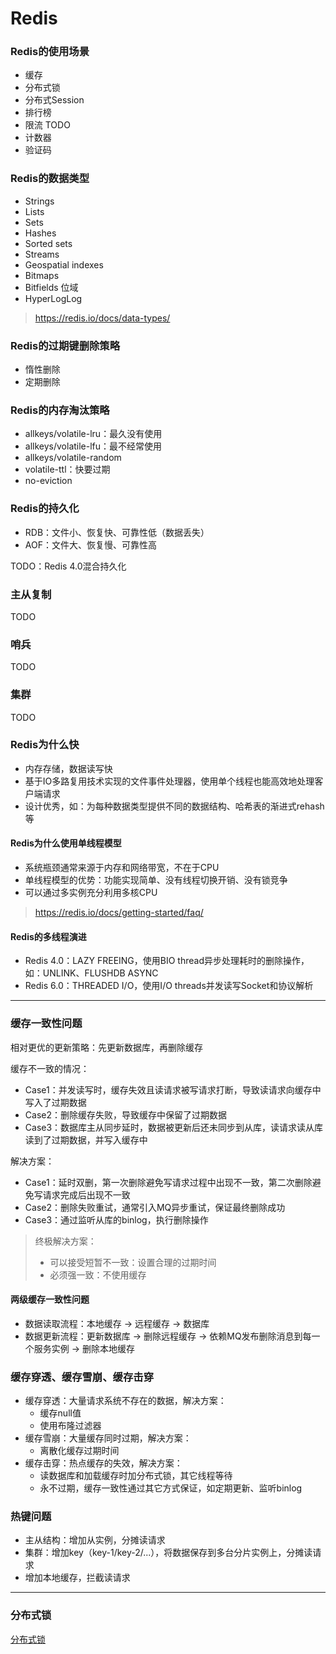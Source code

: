 # Redis

### Redis的使用场景

- 缓存
- 分布式锁
- 分布式Session
- 排行榜
- 限流 TODO
- 计数器
- 验证码

### Redis的数据类型

- Strings
- Lists
- Sets
- Hashes
- Sorted sets
- Streams
- Geospatial indexes
- Bitmaps
- Bitfields 位域
- HyperLogLog

> https://redis.io/docs/data-types/

### Redis的过期键删除策略

- 惰性删除
- 定期删除

### Redis的内存淘汰策略

- allkeys/volatile-lru：最久没有使用
- allkeys/volatile-lfu：最不经常使用
- allkeys/volatile-random
- volatile-ttl：快要过期
- no-eviction

### Redis的持久化

- RDB：文件小、恢复快、可靠性低（数据丢失）
- AOF：文件大、恢复慢、可靠性高

TODO：Redis 4.0混合持久化

### 主从复制

TODO

### 哨兵

TODO

### 集群

TODO

### Redis为什么快

- 内存存储，数据读写快
- 基于IO多路复用技术实现的文件事件处理器，使用单个线程也能高效地处理客户端请求
- 设计优秀，如：为每种数据类型提供不同的数据结构、哈希表的渐进式rehash等

#### Redis为什么使用单线程模型

- 系统瓶颈通常来源于内存和网络带宽，不在于CPU
- 单线程模型的优势：功能实现简单、没有线程切换开销、没有锁竞争
- 可以通过多实例充分利用多核CPU

> https://redis.io/docs/getting-started/faq/

#### Redis的多线程演进

- Redis 4.0：LAZY FREEING，使用BIO thread异步处理耗时的删除操作，如：UNLINK、FLUSHDB ASYNC
- Redis 6.0：THREADED I/O，使用I/O threads并发读写Socket和协议解析

- --

### 缓存一致性问题

相对更优的更新策略：先更新数据库，再删除缓存

缓存不一致的情况：
- Case1：并发读写时，缓存失效且读请求被写请求打断，导致读请求向缓存中写入了过期数据
- Case2：删除缓存失败，导致缓存中保留了过期数据
- Case3：数据库主从同步延时，数据被更新后还未同步到从库，读请求读从库读到了过期数据，并写入缓存中

解决方案：
- Case1：延时双删，第一次删除避免写请求过程中出现不一致，第二次删除避免写请求完成后出现不一致
- Case2：删除失败重试，通常引入MQ异步重试，保证最终删除成功
- Case3：通过监听从库的binlog，执行删除操作

> 终极解决方案：
> - 可以接受短暂不一致：设置合理的过期时间
> - 必须强一致：不使用缓存

#### 两级缓存一致性问题

- 数据读取流程：本地缓存 -> 远程缓存 -> 数据库
- 数据更新流程：更新数据库 -> 删除远程缓存 -> 依赖MQ发布删除消息到每一个服务实例 -> 删除本地缓存

### 缓存穿透、缓存雪崩、缓存击穿

- 缓存穿透：大量请求系统不存在的数据，解决方案：
  - 缓存null值
  - 使用布隆过滤器
- 缓存雪崩：大量缓存同时过期，解决方案：
  - 离散化缓存过期时间
- 缓存击穿：热点缓存的失效，解决方案：
  - 读数据库和加载缓存时加分布式锁，其它线程等待
  - 永不过期，缓存一致性通过其它方式保证，如定期更新、监听binlog
    
### 热键问题

- 主从结构：增加从实例，分摊读请求
- 集群：增加key（key-1/key-2/...），将数据保存到多台分片实例上，分摊读请求
- 增加本地缓存，拦截读请求

- --

### 分布式锁

[分布式锁](分布式与微服务.md)
